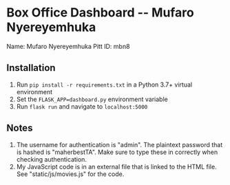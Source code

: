 # Box Office Dashboard -- Mufaro Nyereyemhuka

Name: Mufaro Nyereyemhuka
Pitt ID: mbn8

## Installation

1. Run `pip install -r requirements.txt` in a Python 3.7+ virtual environment
2. Set the `FLASK_APP=dashboard.py` environment variable
3. Run `flask run` and navigate to `localhost:5000`


## Notes

1. The username for authentication is "admin".
   The plaintext password that is hashed is "maherbestTA".
   Make sure to type these in correctly when checking authentication.
2. My JavaScript code is in an external file that is linked to the HTML file.
   See "static/js/movies.js" for the code.
